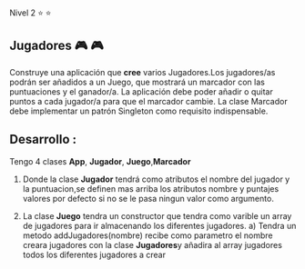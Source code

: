 Nivel 2 :star: :star:

## Jugadores  :video_game: :video_game:

Construye una aplicación que **cree** varios Jugadores.Los jugadores/as podrán ser añadidos a un Juego, que mostrará un marcador con las puntuaciones y el ganador/a. La aplicación debe poder añadir o quitar puntos a cada jugador/a para que el marcador cambie. La clase Marcador debe implementar un patrón Singleton como requisito indispensable.

## Desarrollo :

Tengo 4 clases **App**, **Jugador**, **Juego**,**Marcador** 

1) Donde la clase **Jugador** tendrá como atributos el nombre del jugador y la puntuacion,se definen mas arriba los atributos nombre y puntajes valores por defecto si no se le pasa ningun valor como argumento.

2) La clase **Juego** tendra un constructor que tendra como varible un array de jugadores para ir almacenando los diferentes jugadores.
     a) Tendra un metodo addJugadores(nombre) recibe como parametro el nombre creara jugadores con la clase **Jugadores**y añadira al array jugadores todos los diferentes jugadores a crear 

 

 
 
